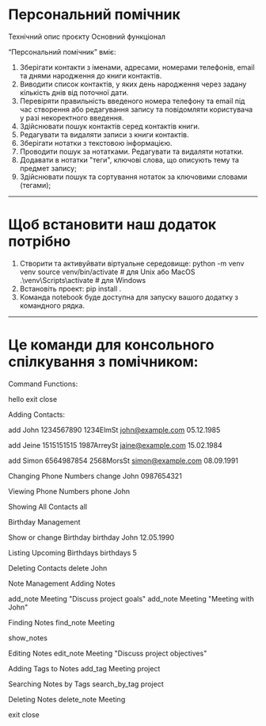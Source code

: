 # Персональний помічник 
Технiчний опис проєкту
Основний функцiонал

“Персональний помічник” вміє:

1. Зберігати контакти з іменами, адресами, номерами телефонів, email та днями народження до книги контактів. 
2. Виводити список контактів, у яких день народження через задану кількість днів від поточної дати. 
3. Перевіряти правильність введеного номера телефону та email під час створення або редагування запису та повідомляти користувача у разі некоректного введення. 
4. Здійснювати пошук контактів серед контактів книги. 
5. Редагувати та видаляти записи з книги контактів. 
6. Зберігати нотатки з текстовою інформацією. 
7. Проводити пошук за нотатками. Редагувати та видаляти нотатки.
8. Додавати в нотатки "теги", ключові слова, що описують тему та предмет запису; 
9. Здійснювати пошук та сортування нотаток за ключовими словами (тегами); 

------------------------------------------------------------------------------------------------------
# Щоб встановити наш додаток потрібно
1. Створити та активуйвати віртуальне середовище:
python -m venv venv
source venv/bin/activate  # для Unix або MacOS
.\venv\Scripts\activate  # для Windows
2. Встановіть проект:
pip install .
3. Команда notebook буде доступна для запуску вашого додатку з командного рядка.

------------------------------------------------------------------------------------------------------
# Це команди для консольного спілкування з помічником:
Command Functions:

hello exit close

Adding Contacts:

add John 1234567890 1234ElmSt john@example.com 05.12.1985

add Jeine 1515151515 1987ArreySt jaine@example.com 15.02.1984

add Simon 6564987854 2568MorsSt simon@example.com 08.09.1991

Changing Phone Numbers change John 0987654321

Viewing Phone Numbers phone John

Showing All Contacts all

Birthday Management

Show or change Birthday birthday John 12.05.1990

Listing Upcoming Birthdays birthdays 5

Deleting Contacts delete John

Note Management Adding Notes

add_note Meeting "Discuss project goals" add_note Meeting "Meeting with John"

Finding Notes find_note Meeting

show_notes

Editing Notes edit_note Meeting "Discuss project objectives"

Adding Tags to Notes add_tag Meeting project

Searching Notes by Tags search_by_tag project

Deleting Notes delete_note Meeting

exit close